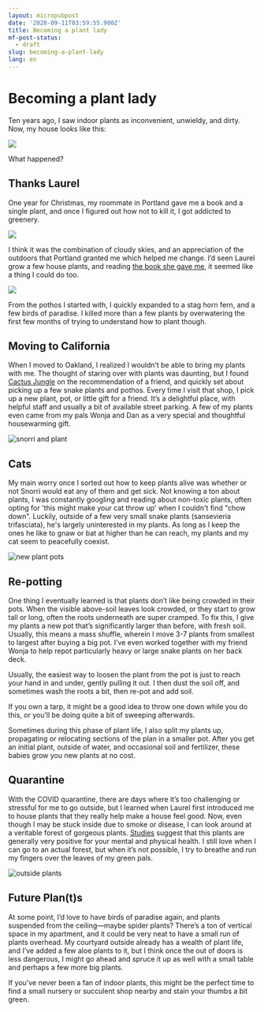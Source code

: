 ```yaml
---
layout: micropubpost
date: '2020-09-11T03:59:55.900Z'
title: Becoming a plant lady
mf-post-status:
  - draft
slug: becoming-a-plant-lady
lang: en
---
```


# Becoming a plant lady

Ten years ago, I saw indoor plants as inconvenient, unwieldy, and dirty. Now, my house looks like this:

![](/photos/plants.jpg)

What happened?

## Thanks Laurel

One year for Christmas, my roommate in Portland gave me a book and a single plant, and once I figured out how not to kill it, I got addicted to greenery.

![](/photos/firstplant.jpg)

I think it was the combination of cloudy skies, and an appreciation of the outdoors that Portland granted me which helped me change. I’d seen Laurel grow a few house plants, and reading [the book she gave me](https://www.hardiegrant.com/au/publishing/bookfinder/book/living-with-plants-by-sophie-lee/9781784880965), it seemed like a thing I could do too.

![](/photos/plantbook.jpg)

From the pothos I started with, I quickly expanded to a stag horn fern, and a few birds of paradise. I killed more than a few plants by overwatering the first few months of trying to understand how to plant though.

## Moving to California

When I moved to Oakland, I realized I wouldn’t be able to bring my plants with me. The thought of staring over with plants was daunting, but I found [Cactus Jungle](https://cactusjungle.com) on the recommendation of a friend, and quickly set about picking up a few snake plants and pothos. Every time I visit that shop, I pick up a new plant, pot, or little gift for a friend. It’s a delightful place, with helpful staff and usually a bit of available street parking. A few of my plants even came from my pals Wonja and Dan as a very special and thoughtful housewarming gift.

![snorri and plant](/photos/snorriandplant.jpg)

## Cats

My main worry once I sorted out how to keep plants alive was whether or not Snorri would eat any of them and get sick. Not knowing a ton about plants, I was constantly googling and reading about non-toxic plants, often opting for &#39;this might make your cat throw up&#39; when I couldn&#39;t find &quot;chow down&quot;. Luckily, outside of a few very small snake plants (sansevieria trifasciata), he&#39;s largely uninterested in my plants. As long as I keep the ones he like to gnaw or bat at higher than he can reach, my plants and my cat seem to peacefully coexist. 

![new plant pots](/photos/newpots.jpg)

## Re-potting

One thing I eventually learned is that plants don’t like being crowded in their pots. When the visible above-soil leaves look crowded, or they start to grow tall or long, often the roots underneath are super cramped. To fix this, I give my plants a new pot that’s significantly larger than before, with fresh soil. Usually, this means a mass shuffle, wherein I move 3-7 plants from smallest to largest after buying a big pot. I’ve even worked together with my friend Wonja to help repot particularly heavy or large snake plants on her back deck.

Usually, the easiest way to loosen the plant from the pot is just to reach your hand in and under, gently pulling it out. I then dust the soil off, and sometimes wash the roots a bit, then re-pot and add soil. 

If you own a tarp, it might be a good idea to throw one down while you do this, or you’ll be doing quite a bit of sweeping afterwards.

Sometimes during this phase of plant life, I also split my plants up, propagating or relocating sections of the plan in a smaller pot. After you get an initial plant, outside of water, and occasional soil and fertilizer, these babies grow you new plants at no cost.

## Quarantine

With the COVID quarantine, there are days where it’s too challenging or stressful for me to go outside, but I learned when Laurel first introduced me to house plants that they really help make a house feel good. Now, even though I may be stuck inside due to smoke or disease, I can look around at a veritable forest of gorgeous plants. [Studies](https://www.psychologytoday.com/us/blog/urban-mindfulness/200903/plants-make-you-feel-better) suggest that this plants are generally very positive for your mental and physical health. I still love when I can go to an actual forest, but when it’s not possible, I try to breathe and run my fingers over the leaves of my green pals.

![outside plants](/photos/outsideplants.jpg)

## Future Plan(t)s

At some point, I’d love to have birds of paradise again, and plants suspended from the ceiling—maybe spider plants? There’s a ton of vertical space in my apartment, and it could be very neat to have a small run of plants overhead. My courtyard outside already has a wealth of plant life, and I’ve added a few aloe plants to it, but I think once the out of doors is less dangerous, I might go ahead and spruce it up as well with a small table and perhaps a few more big plants.

If you’ve never been a fan of indoor plants, this might be the perfect time to find a small nursery or succulent shop nearby and stain your thumbs a bit green.
